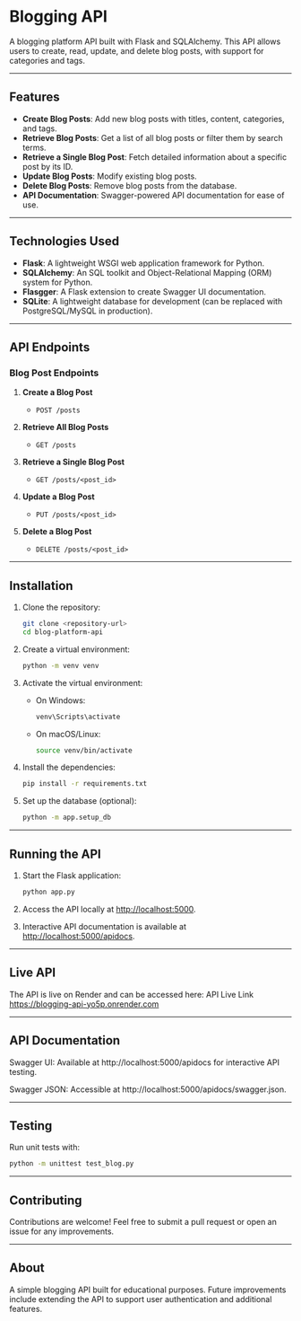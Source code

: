 # Blogging API

A blogging platform API built with Flask and SQLAlchemy. This API allows users to create, read, update, and delete blog posts, with support for categories and tags.

---

## Features

- **Create Blog Posts**: Add new blog posts with titles, content, categories, and tags.
- **Retrieve Blog Posts**: Get a list of all blog posts or filter them by search terms.
- **Retrieve a Single Blog Post**: Fetch detailed information about a specific post by its ID.
- **Update Blog Posts**: Modify existing blog posts.
- **Delete Blog Posts**: Remove blog posts from the database.
- **API Documentation**: Swagger-powered API documentation for ease of use.

---

## Technologies Used

- **Flask**: A lightweight WSGI web application framework for Python.
- **SQLAlchemy**: An SQL toolkit and Object-Relational Mapping (ORM) system for Python.
- **Flasgger**: A Flask extension to create Swagger UI documentation.
- **SQLite**: A lightweight database for development (can be replaced with PostgreSQL/MySQL in production).

---

## API Endpoints

### Blog Post Endpoints

1. **Create a Blog Post**  
   - `POST /posts`

2. **Retrieve All Blog Posts**  
   - `GET /posts`

3. **Retrieve a Single Blog Post**  
   - `GET /posts/<post_id>`

4. **Update a Blog Post**  
   - `PUT /posts/<post_id>`

5. **Delete a Blog Post**  
   - `DELETE /posts/<post_id>`

---

## Installation

1. Clone the repository:
   ```bash
   git clone <repository-url>
   cd blog-platform-api
   ```

2. Create a virtual environment:
   ```bash
   python -m venv venv
   ```

3. Activate the virtual environment:
   - On Windows:
     ```bash
     venv\Scripts\activate
     ```
   - On macOS/Linux:
     ```bash
     source venv/bin/activate
     ```

4. Install the dependencies:
   ```bash
   pip install -r requirements.txt
   ```

5. Set up the database (optional):
   ```bash
   python -m app.setup_db
   ```

---

## Running the API

1. Start the Flask application:
   ```bash
   python app.py
   ```

2. Access the API locally at [http://localhost:5000](http://localhost:5000).

3. Interactive API documentation is available at [http://localhost:5000/apidocs](http://localhost:5000/apidocs).

---
## Live API
The API is live on Render and can be accessed here: API Live Link https://blogging-api-yo5p.onrender.com

---

## API Documentation
Swagger UI: Available at http://localhost:5000/apidocs for interactive API testing.

Swagger JSON: Accessible at http://localhost:5000/apidocs/swagger.json.

---

## Testing

Run unit tests with:
```bash
python -m unittest test_blog.py
```

---

## Contributing

Contributions are welcome! Feel free to submit a pull request or open an issue for any improvements.

---

## About

A simple blogging API built for educational purposes. Future improvements include extending the API to support user authentication and additional features.
